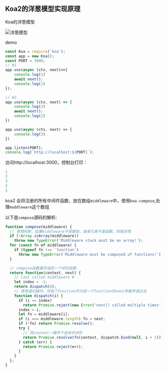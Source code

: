 ## Koa2的洋葱模型实现原理

Koa的洋葱模型

![洋葱模型](https://segmentfault.com/img/bV6DZG?w=478&h=435)

demo

``` js
const Koa = require('koa');
const app = new Koa();
const PORT = 3000;
// #1
app.use(async (ctx, next)=>{
    console.log(1)
    await next();
    console.log(1)
});

// #2
app.use(async (ctx, next) => {
    console.log(2)
    await next();
    console.log(2)
})

app.use(async (ctx, next) => {
    console.log(3)
})

app.listen(PORT);
console.log(`http://localhost:${PORT}`);
```

访问http://localhost:3000，控制台打印：

``` js
1
2
3
2
1
```

koa2 会将注册的所有中间件函数，放在数组`middleware`中，使用`koa-compose`,处理`moddleware`这个数组

以下是`compose`源码的解析:

``` js
function compose(middleware) {
  // 容错判断，如果middleware不是数组，或者元素不是函数，则抛异常
  if (!Array.isArray(middleware))
    throw new TypeError('Middleware stack must be an array!');
  for (const fn of middleware) {
    if (typeof fn !== 'function')
      throw new TypeError('Middleware must be composed of functions!');
  }

  // compose函数最终返回一个闭包函数
  return function(context, next) {
    // last called middleware #
    let index = -1;
    return dispatch(0);
    // 使用递归操作，将各个function作为前一个function的next参数传递过去
    function dispatch(i) {
      if (i <= index)
        return Promise.reject(new Error('next() called multiple times'));
      index = i;
      let fn = middleware[i];
      if (i === middleware.length) fn = next;
      if (!fn) return Promise.resolve();
      try {
        // 将context一路传下去给中间件
        return Promise.resolve(fn(context, dispatch.bind(null, i + 1)));
      } catch (err) {
        return Promise.reject(err);
      }
    }
  };
}
```

